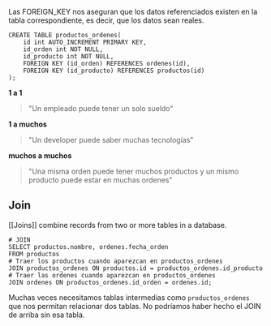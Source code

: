 Las FOREIGN_KEY nos aseguran que los datos referenciados existen en la tabla correspondiente, es decir, que los datos sean reales. 

```mysql
CREATE TABLE productos_ordenes(
    id int AUTO_INCREMENT PRIMARY KEY,
    id_orden int NOT NULL,
    id_producto int NOT NULL,
    FOREIGN KEY (id_orden) REFERENCES ordenes(id),
    FOREIGN KEY (id_producto) REFERENCES productos(id)
);
```

**1 a 1**
> "Un empleado puede tener un solo sueldo"

**1 a muchos**
> "Un developer puede saber muchas tecnologías"

**muchos a muchos**
> "Una misma orden puede tener muchos productos y un mismo producto puede estar en muchas ordenes"

## Join

[[Joins]] combine records from two or more tables in a database.

```mysql
# JOIN
SELECT productos.nombre, ordenes.fecha_orden 
FROM productos 
# Traer los productos cuando aparezcan en productos_ordenes
JOIN productos_ordenes ON productos.id = productos_ordenes.id_producto
# Traer las ordenes cuando aparezcan en productos_ordenes
JOIN ordenes ON productos_ordenes.id_orden = ordenes.id;
```

Muchas veces necesitamos tablas intermedias como `productos_ordenes` que nos permitan relacionar dos tablas. No podríamos haber hecho el JOIN de arriba sin esa tabla.